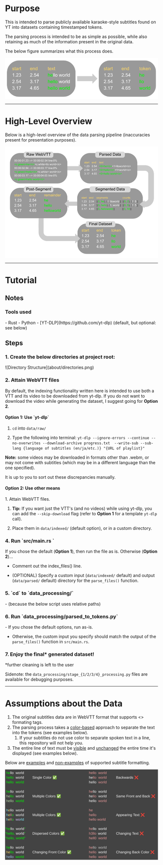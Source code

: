 <h1>Purpose</h1>

This is intended to parse publicly available karaoke-style subtitles
found on YT into datasets containing timestamped tokens.

The parsing process is intended to be as simple as possible,
while also retaining as much of the information present in the original data.

The below figure summarizes what this process does.

![image of process](about/input_output.png "Process")

---
<h1>High-Level Overview</h1>

Below is a high-level overview of the data parsing pipeline
(inaccuracies present for presentation purposes).

![Pipeline](about/pipeline.png "Pipeline")

___

<h1>Tutorial</h1>

<h2>Notes</h2>
<h3>Tools used</h3>
  - Rust
  - Python
  - [YT-DLP](https://github.com/yt-dlp) (default, but optional: see below)

<h2>Steps</h2>
<h3>1. Create the below directories at project root:</h3>
![Directory Structure](about/directories.png)
<h3>2. Attain WebVTT files</h3>
<p>By default, the indexing functionality written here is intended to use both a VTT
and its video to be downloaded from yt-dlp. If you do not want to download the video 
while generating the dataset, I suggest going for <b>Option 2</b>.</p>
<h4>Option 1: Use `yt-dlp`</h4>

1. `cd` into `data/raw/`

2. Type the following into terminal:
`yt-dlp --ignore-errors --continue --no-overwrites --download-archive progress.txt 
    --write-sub --sub-lang {language of subtitles (en/ja/etc.)} "{URL of playlist}"`

<p><b>Note:</b> some videos may be downloaded in formats other than .webm, 
or may not come with subtitles (which may be in a different language
than the one specified).</p>

<p>It is up to you to sort out these discrepancies manually.</p>

<h4>Option 2: Use other means</h4>
1. Attain WebVTT files.

   1. <b>Tip:</b> If you want just the VTT's (and no videos) while using yt-dlp, you can add the `--skip-download` flag 
   (refer to <b>Option 1</b> for a template `yt-dlp` call).

2. Place them in `data/indexed/` (default option), or in a custom directory.

<h3>4. Run `src/main.rs `</h3>
If you chose the default (<b>Option 1</b>), then run the file as is.
Otherwise (<b>Option 2</b>)...

- Comment out the index_files() line.

- (OPTIONAL) Specify a custom input (`data/indexed/` default)
   and output (`data/parsed/` default) directory
   for the `parse_files()` function.

<h3>5. `cd` to `data_processing/` </h3>
- (because the below script uses relative paths)

<h3>6. Run `data_processing/parsed_to_tokens.py`</h3>
- If you chose the default options, run as-is.

- Otherwise, the custom input you specify should match the output of the `parse_files()` function in `src/main.rs`.

<h3>7. Enjoy the final* generated dataset!</h3>
*further cleaning is left to the user

Sidenote: the `data_processing/stage_{1/2/3/4}_processing.py` files are available for debugging purposes.

___

<h1>Assumptions about the Data</h1>

1. The original subtitles data are in WebVTT format that supports <> formating tags.
2. The parsing process takes a <u>color-based</u> approach to separate the text into the tokens (see examples below).
   1. If your subtitles do not use color to separate spoken text in a line, this repository will not help you.
3. The entire line of text must be <u>visible</u> and <u>unchanged</u> the entire time it's displayed (see examples below).

Below are <u>examples</u> and <u>non-examples</u> of supported subtitle formatting.</h3>

![image of examples and nonexamples of supported color formats](about/examples.png "Examples")










